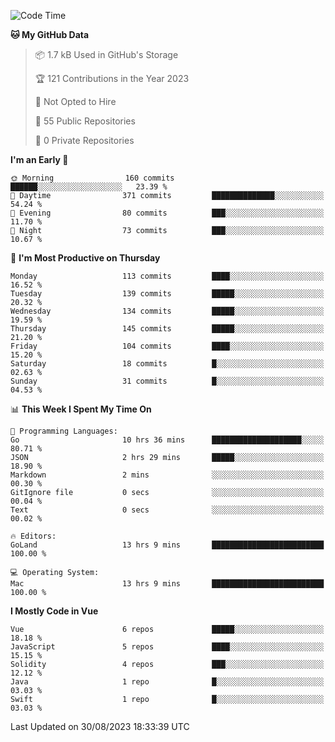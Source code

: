 <!--START_SECTION:waka-->
![Code Time](http://img.shields.io/badge/Code%20Time-862%20hrs%209%20mins-blue)

**🐱 My GitHub Data** 

> 📦 1.7 kB Used in GitHub's Storage 
 > 
> 🏆 121 Contributions in the Year 2023
 > 
> 🚫 Not Opted to Hire
 > 
> 📜 55 Public Repositories 
 > 
> 🔑 0 Private Repositories 
 > 
**I'm an Early 🐤** 

```text
🌞 Morning                160 commits         ██████░░░░░░░░░░░░░░░░░░░   23.39 % 
🌆 Daytime                371 commits         ██████████████░░░░░░░░░░░   54.24 % 
🌃 Evening                80 commits          ███░░░░░░░░░░░░░░░░░░░░░░   11.70 % 
🌙 Night                  73 commits          ███░░░░░░░░░░░░░░░░░░░░░░   10.67 % 
```
📅 **I'm Most Productive on Thursday** 

```text
Monday                   113 commits         ████░░░░░░░░░░░░░░░░░░░░░   16.52 % 
Tuesday                  139 commits         █████░░░░░░░░░░░░░░░░░░░░   20.32 % 
Wednesday                134 commits         █████░░░░░░░░░░░░░░░░░░░░   19.59 % 
Thursday                 145 commits         █████░░░░░░░░░░░░░░░░░░░░   21.20 % 
Friday                   104 commits         ████░░░░░░░░░░░░░░░░░░░░░   15.20 % 
Saturday                 18 commits          █░░░░░░░░░░░░░░░░░░░░░░░░   02.63 % 
Sunday                   31 commits          █░░░░░░░░░░░░░░░░░░░░░░░░   04.53 % 
```


📊 **This Week I Spent My Time On** 

```text
💬 Programming Languages: 
Go                       10 hrs 36 mins      ████████████████████░░░░░   80.71 % 
JSON                     2 hrs 29 mins       █████░░░░░░░░░░░░░░░░░░░░   18.90 % 
Markdown                 2 mins              ░░░░░░░░░░░░░░░░░░░░░░░░░   00.30 % 
GitIgnore file           0 secs              ░░░░░░░░░░░░░░░░░░░░░░░░░   00.04 % 
Text                     0 secs              ░░░░░░░░░░░░░░░░░░░░░░░░░   00.02 % 

🔥 Editors: 
GoLand                   13 hrs 9 mins       █████████████████████████   100.00 % 

💻 Operating System: 
Mac                      13 hrs 9 mins       █████████████████████████   100.00 % 
```

**I Mostly Code in Vue** 

```text
Vue                      6 repos             █████░░░░░░░░░░░░░░░░░░░░   18.18 % 
JavaScript               5 repos             ████░░░░░░░░░░░░░░░░░░░░░   15.15 % 
Solidity                 4 repos             ███░░░░░░░░░░░░░░░░░░░░░░   12.12 % 
Java                     1 repo              █░░░░░░░░░░░░░░░░░░░░░░░░   03.03 % 
Swift                    1 repo              █░░░░░░░░░░░░░░░░░░░░░░░░   03.03 % 
```




 Last Updated on 30/08/2023 18:33:39 UTC
<!--END_SECTION:waka-->
